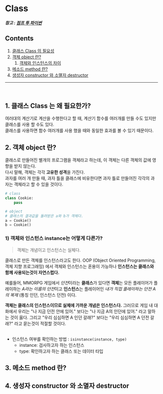 # Class
##### 참고 : [점프 투 파이썬](https://wikidocs.net/28)

## Contents
1. [클래스 Class 의 필요성](#1.-클래스-class-는-왜-필요한가?)
2. [객체 object 란?](#2.-객체-object-란?)
    1. [객체와 인스턴스의 차이](#1\)-객체와-인스턴스-instance는-어떻게-다른가?)
3. [메소드 method 란?](#3.-메소드-method-란?)
4. [생성자 constructor 와 소멸자 destructor](#4.-생성자-constructor-와-소멸자-destructor)

<hr>
<br>

## 1. 클래스 Class 는 왜 필요한가?
여러대의 계산기로 계산을 수행한다고 할 때, 계산기 함수를 여러개를 만들 수도 있지만 클래스를 사용 할 수도 있다.<br>
클래스를 사용하면 함수 여러개를 사용 했을 때와 동일한 효과를 볼 수 있기 때문이다.<br>

## 2. 객체 object 란?
클래스로 만들어진 별개의 프로그램을 객체라고 하는데, 이 객체는 다른 객체의 값에 영향을 받지 않는다.<br>
다시 말해, 객체는 각각 **고유한 성격**을 가진다. <br>
과자를 여러 개 만들 때, 과자 틀을 클래스에 비유한다면 과자 틀로 만들어진 각각의 과자는 객체라고 할 수 있을 것이다.<br>

```py
# class
class Cookie:
    pass

# object
# 클래스의 결과값을 돌려받은 a와 b가 객체다.
a = Cookie()
b = Cookie()
```

### 1) 객체와 인스턴스 instance는 어떻게 다른가?
> 객체는 개념이고 인스턴스는 실체다.

클래스로 만든 객체를 인스턴스라고도 한다. OOP (Object Oriented Programming, 객체 지향 프로그래밍) 에서 객체와 인스턴스는 혼용이 가능하나 **인스턴스는 클래스와 함께 사용되는것이 자연스럽다.**<br>

예를들어, MMORPG 게임에서 *던전*이라는 **클래스**가 있다면 **객체**는 모든 플레이어가 플레이하는 *A라는 이름의 던전*이고 **인스턴스**는 플레이어인 *내가 직접 플레이하는 던전 A의 복제* (통칭 인던, 인스턴스 던전) 이다.<br>

**객체는 클래스의 인스턴스이므로 실체에 가까운 개념은 인스턴스다.** 그러므로 게임 내 대화에서 우리는 "나 지금 던전 안에 있어." 보다는 "나 지금 A의 인던에 있어." 라고 말하는 것이 옳다. 그리고 "우리 심심하면 A 인던 갈래?" 보다는 "우리 심심하면 A 던전 갈래?" 라고 묻는것이 적절할 것이다.<br><br>


* 인스턴스 여부를 확인하는 방법 : `isinstance(instance, type)`<br>
    * instance: 검사하고자 하는 인스턴스
    * type: 확인하고자 하는 클래스 또는 데이터 타입

## 3. 메소드 method 란?


## 4. 생성자 constructor 와 소멸자 destructor